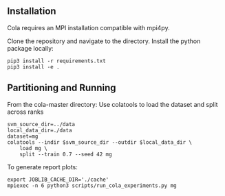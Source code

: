## Installation
Cola requires an MPI installation compatible with mpi4py.

Clone the repository and navigate to the directory. 
Install the python package locally:
```
pip3 install -r requirements.txt
pip3 install -e .
```

## Partitioning and Running

From the cola-master directory: Use colatools to load the dataset and split across ranks
```
svm_source_dir=../data
local_data_dir=./data
dataset=mg
colatools --indir $svm_source_dir --outdir $local_data_dir \
    load mg \
    split --train 0.7 --seed 42 mg
```

To generate report plots:
```
export JOBLIB_CACHE_DIR='./cache'
mpiexec -n 6 python3 scripts/run_cola_experiments.py mg
```
